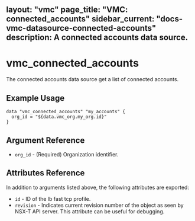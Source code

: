 layout: "vmc"
page_title: "VMC: connected_accounts"
sidebar_current: "docs-vmc-datasource-connected-accounts"
description: A connected accounts data source.
---

# vmc_connected_accounts

The connected accounts data source get a list of connected accounts.

## Example Usage

```hcl
data "vmc_connected_accounts" "my_accounts" {
  org_id = "${data.vmc_org.my_org.id}"
}
```

## Argument Reference

* `org_id` - (Required) Organization identifier.

## Attributes Reference

In addition to arguments listed above, the following attributes are exported:

* `id` - ID of the lb fast tcp profile.
* `revision` - Indicates current revision number of the object as seen by NSX-T API server. This attribute can be useful for debugging.
